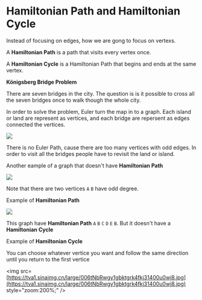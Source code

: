 # Hamiltonian Path and Hamiltonian Cycle

Instead of focusing on edges, how we are gong to focus on vertexs.

A **Hamiltonian Path** is a path that visits every vertex once.

A **Hamiltonian Cycle** is a Hamiltonian Path that begins and ends at the same vertex.

**Königsberg Bridge Problem**

There are seven bridges in the city. The question is is it possible to cross all the seven bridges once to walk though the whole city.

In order to solve the problem, Euler turn the map in to a graph. Each island or land are represent as vertices, and each bridge are repersent as edges connected the vertices.

![](https://tva1.sinaimg.cn/large/006tNbRwgy1gbktr1xrerj315k08q766.jpg)

There is no Euler Path, cause there are too many vertices with odd edges. In order to visit all the bridges people have to revisit the land or island.

Another eample of a graph that doesn't have **Hamiltonian Path**

![](https://tva1.sinaimg.cn/large/006tNbRwgy1gbku0udhx5j311u0pcdgx.jpg)

Note that there are two vertices `A` `B` have odd degree.

Example of **Hamiltonian Path**

![](https://tva1.sinaimg.cn/large/006tNbRwgy1gbku3ebl1tj311m0qogmu.jpg)

This graph have **Hamiltonian Path** `A` `B` `C` `D` `E` `B`. But it doesn't have a **Hamiltonian Cycle**

Example of **Hamiltonian Cycle**

You can choose whatever vertice you want and follow the same direction until you return to the first vertice

&lt;img src=[https://tva1.sinaimg.cn/large/006tNbRwgy1gbktgrk4fkj31400u0wj8.jpg](https://tva1.sinaimg.cn/large/006tNbRwgy1gbktgrk4fkj31400u0wj8.jpg) style="zoom:200%;" /&gt;

